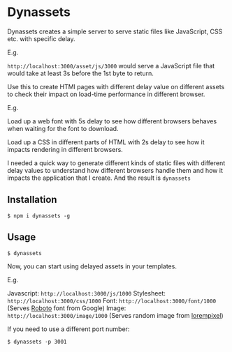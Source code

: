 # Dynassets

Dynassets creates a simple server to serve static files like JavaScript, CSS etc. with specific delay. 

E.g.
  
`http://localhost:3000/asset/js/3000` would serve a JavaScript file that would take at least 3s before the 1st byte to return.
 
Use this to create HTMl pages with different delay value on different assets to check their impact on load-time performance in different browser.

E.g.

Load up a web font with 5s delay to see how different browsers behaves when waiting for the font to download. 

Load up a CSS in different parts of HTML with 2s delay to see how it impacts rendering in different browsers.

I needed a quick way to generate different kinds of static files with different delay values to understand how different browsers handle them and how it impacts the application that I create. And the result is `dynassets`

## Installation

```
$ npm i dynassets -g
```

## Usage

```
$ dynassets
```

Now, you can start using delayed assets in your templates.

E.g.

Javascript: `http://localhost:3000/js/1000`
Stylesheet: `http://localhost:3000/css/1000`
Font: `http://localhost:3000/font/1000` (Serves [Roboto](https://fonts.google.com/specimen/Roboto) font from Google)
Image: `http://localhost:3000/image/1000` (Serves random image from [lorempixel](http://lorempixel.com))

If you need to use a different port number:

```
$ dynassets -p 3001
```